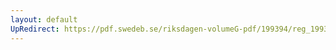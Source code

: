 ```yaml
---
layout: default
UpRedirect: https://pdf.swedeb.se/riksdagen-volumeG-pdf/199394/reg_199394/reg_199394_0020.pdf
---
```

